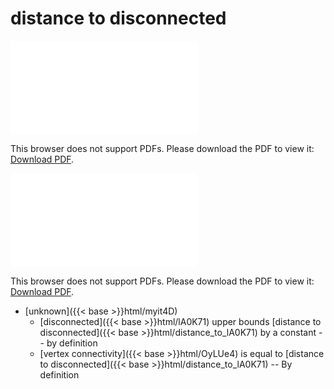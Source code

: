 # distance to disconnected




<object data="../local_distance_to_lA0K71.pdf" type="application/pdf" width="100%" height="480px"><embed src="../local_distance_to_lA0K71.pdf"><p>This browser does not support PDFs. Please download the PDF to view it: <a href="../local_distance_to_lA0K71.pdf">Download PDF</a>.</p></embed></object>


<object data="../inclusions_distance_to_lA0K71.pdf" type="application/pdf" width="100%" height="480px"><embed src="../inclusions_distance_to_lA0K71.pdf"><p>This browser does not support PDFs. Please download the PDF to view it: <a href="../inclusions_distance_to_lA0K71.pdf">Download PDF</a>.</p></embed></object>

*  [unknown]({{< base >}}html/myit4D)
    * [disconnected]({{< base >}}html/lA0K71) upper bounds [distance to disconnected]({{< base >}}html/distance_to_lA0K71) by a constant -- by definition
    * [vertex connectivity]({{< base >}}html/OyLUe4) is equal to [distance to disconnected]({{< base >}}html/distance_to_lA0K71) -- By definition